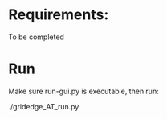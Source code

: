 Requirements:
=============

To be completed

Run
===

Make sure run-gui.py is executable, then run:

./gridedge_AT_run.py
